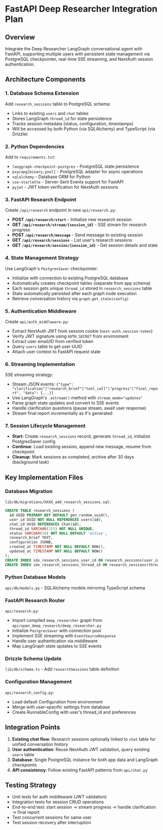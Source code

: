 # FastAPI Deep Researcher Integration Plan

## Overview

Integrate the Deep Researcher LangGraph conversational agent with FastAPI, supporting multiple users with persistent state management via PostgreSQL checkpointer, real-time SSE streaming, and NextAuth session authentication.

## Architecture Components

### 1. Database Schema Extension

Add `research_sessions` table to PostgreSQL schema:

- Links to existing `users` and `chat` tables
- Stores LangGraph `thread_id` for state persistence
- Tracks session metadata (status, configuration, timestamps)
- Will be accessed by both Python (via SQLAlchemy) and TypeScript (via Drizzle)

### 2. Python Dependencies

Add to `requirements.txt`:

- `langgraph-checkpoint-postgres` - PostgreSQL state persistence
- `psycopg[binary,pool]` - PostgreSQL adapter for async operations
- `sqlalchemy` - Database ORM for Python
- `sse-starlette` - Server-Sent Events support for FastAPI
- `pyjwt` - JWT token verification for NextAuth sessions

### 3. FastAPI Research Endpoint

Create `/api/research` endpoint in new `api/research.py`:

- **POST `/api/research/start`** - Initialize new research session
- **GET `/api/research/stream/{session_id}`** - SSE stream for research progress
- **POST `/api/research/message`** - Send message to existing session
- **GET `/api/research/sessions`** - List user's research sessions
- **GET `/api/research/session/{session_id}`** - Get session details and state

### 4. State Management Strategy

Use LangGraph's `PostgresSaver` checkpointer:

- Initialize with connection to existing PostgreSQL database
- Automatically creates checkpoint tables (separate from app schema)
- Each session gets unique `thread_id` stored in `research_sessions` table
- State automatically persisted after each graph node execution
- Retrieve conversation history via `graph.get_state(config)`

### 5. Authentication Middleware

Create `api/auth_middleware.py`:

- Extract NextAuth JWT from session cookie (`next-auth.session-token`)
- Verify JWT signature using `AUTH_SECRET` from environment
- Extract user email/ID from verified token
- Query `users` table to get user UUID
- Attach user context to FastAPI request state

### 6. Streaming Implementation

SSE streaming strategy:

- Stream JSON events: `{"type": "clarification"|"research_brief"|"tool_call"|"progress"|"final_report", "data": {...}}`
- Use LangGraph's `.astream()` method with `stream_mode="updates"`
- Parse graph state updates and convert to SSE events
- Handle clarification questions (pause stream, await user response)
- Stream final report incrementally as it's generated

### 7. Session Lifecycle Management

- **Start**: Create `research_sessions` record, generate `thread_id`, initialize PostgresSaver config
- **Continue**: Load existing session, append new message, resume from checkpoint
- **Cleanup**: Mark sessions as completed, archive after 30 days (background task)

## Key Implementation Files

### Database Migration

`lib/db/migrations/XXXX_add_research_sessions.sql`:

```sql
CREATE TABLE research_sessions (
  id UUID PRIMARY KEY DEFAULT gen_random_uuid(),
  user_id UUID NOT NULL REFERENCES users(id),
  chat_id UUID REFERENCES Chat(id),
  thread_id VARCHAR(255) NOT NULL UNIQUE,
  status VARCHAR(50) NOT NULL DEFAULT 'active',
  research_brief TEXT,
  configuration JSONB,
  created_at TIMESTAMP NOT NULL DEFAULT NOW(),
  updated_at TIMESTAMP NOT NULL DEFAULT NOW()
);
CREATE INDEX idx_research_sessions_user_id ON research_sessions(user_id);
CREATE INDEX idx_research_sessions_thread_id ON research_sessions(thread_id);
```

### Python Database Models

`api/db/models.py` - SQLAlchemy models mirroring TypeScript schema

### FastAPI Research Router

`api/research.py`:

- Import compiled `deep_researcher` graph from `api/open_deep_research/deep_researcher.py`
- Initialize `PostgresSaver` with connection pool
- Implement SSE streaming with `EventSourceResponse`
- Handle user authentication via middleware
- Map LangGraph state updates to SSE events

### Drizzle Schema Update

`lib/db/schema.ts` - Add `researchSessions` table definition

### Configuration Management

`api/research_config.py`:

- Load default Configuration from environment
- Merge with user-specific settings from database
- Create RunnableConfig with user's thread_id and preferences

## Integration Points

1. **Existing chat flow**: Research sessions optionally linked to `chat` table for unified conversation history
2. **User authentication**: Reuse NextAuth JWT validation, query existing `users` table
3. **Database**: Single PostgreSQL instance for both app data and LangGraph checkpoints
4. **API consistency**: Follow existing FastAPI patterns from `api/chat.py`

## Testing Strategy

- Unit tests for auth middleware (JWT validation)
- Integration tests for session CRUD operations
- End-to-end test: start session → stream progress → handle clarification → final report
- Test concurrent sessions for same user
- Test session recovery after interruption